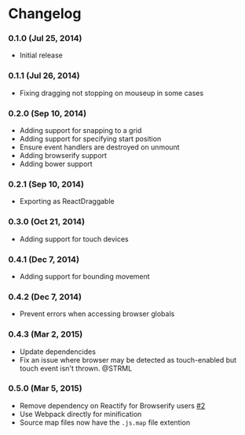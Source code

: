 # Changelog

### 0.1.0 (Jul 25, 2014)

- Initial release

### 0.1.1 (Jul 26, 2014)

- Fixing dragging not stopping on mouseup in some cases

### 0.2.0 (Sep 10, 2014)

- Adding support for snapping to a grid
- Adding support for specifying start position
- Ensure event handlers are destroyed on unmount
- Adding browserify support
- Adding bower support

### 0.2.1 (Sep 10, 2014)

- Exporting as ReactDraggable

### 0.3.0 (Oct 21, 2014)

- Adding support for touch devices

### 0.4.1 (Dec 7, 2014)

- Adding support for bounding movement

### 0.4.2 (Dec 7, 2014)

- Prevent errors when accessing browser globals

### 0.4.3 (Mar 2, 2015)

- Update dependencides
- Fix an issue where browser may be detected as touch-enabled but touch event isn't thrown. @STRML


### 0.5.0 (Mar 5, 2015)

- Remove dependency on Reactify for Browserify users
  [#2](https://github.com/mikepb/react-draggable/issues/2)
- Use Webpack directly for minification
- Source map files now have the `.js.map` file extention
